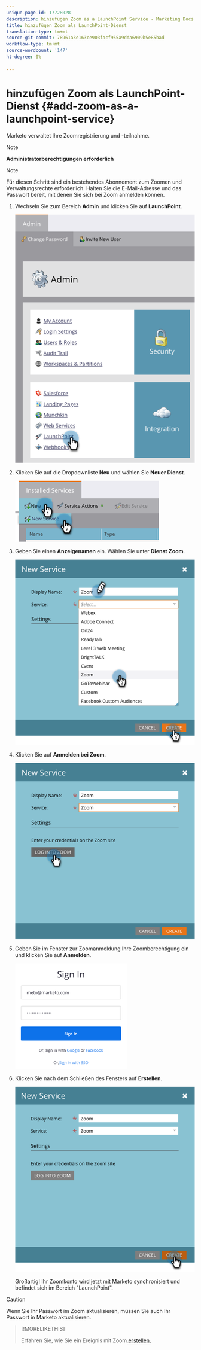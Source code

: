 ```yaml
---
unique-page-id: 17728028
description: hinzufügen Zoom as a LaunchPoint Service - Marketing Docs - Produktdokumentation
title: hinzufügen Zoom als LaunchPoint-Dienst
translation-type: tm+mt
source-git-commit: 78961a3e163ce903facf955a9dda6909b5e85bad
workflow-type: tm+mt
source-wordcount: '147'
ht-degree: 0%

---
```



# hinzufügen Zoom als LaunchPoint-Dienst {#add-zoom-as-a-launchpoint-service}

Marketo verwaltet Ihre Zoomregistrierung und -teilnahme.

>[!NOTE]
>
>**Administratorberechtigungen erforderlich**

>[!NOTE]
>
>Für diesen Schritt sind ein bestehendes Abonnement zum Zoomen und Verwaltungsrechte erforderlich. Halten Sie die E-Mail-Adresse und das Passwort bereit, mit denen Sie sich bei Zoom anmelden können.

1. Wechseln Sie zum Bereich **Admin** und klicken Sie auf **LaunchPoint**.

   ![](assets/launchpoint.png)

1. Klicken Sie auf die Dropdownliste **Neu** und wählen Sie **Neuer Dienst**.

   ![](assets/newservicelp.png)

1. Geben Sie einen **Anzeigenamen** ein. Wählen Sie unter **Dienst** **Zoom**.

   ![](assets/newservice-1.png)

1. Klicken Sie auf **Anmelden bei Zoom**.

   ![](assets/login.png)

1. Geben Sie im Fenster zur Zoomanmeldung Ihre Zoomberechtigung ein und klicken Sie auf **Anmelden**.

   ![](assets/zoomlogin.png)

1. Klicken Sie nach dem Schließen des Fensters auf **Erstellen**.

   ![](assets/create-1.png)

   Großartig! Ihr Zoomkonto wird jetzt mit Marketo synchronisiert und befindet sich im Bereich &quot;LaunchPoint&quot;.

>[!CAUTION]
>
>Wenn Sie Ihr Passwort im Zoom aktualisieren, müssen Sie auch Ihr Passwort in Marketo aktualisieren.

>[!MORELIKETHIS]
>
>Erfahren Sie, wie Sie ein Ereignis mit Zoom[ erstellen.](/help/marketo/product-docs/demand-generation/events/create-an-event/create-an-event-with-zoom.md)
